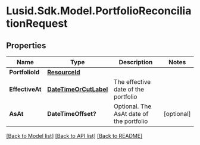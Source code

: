 # Lusid.Sdk.Model.PortfolioReconciliationRequest

## Properties

Name | Type | Description | Notes
------------ | ------------- | ------------- | -------------
**PortfolioId** | [**ResourceId**](ResourceId.md) |  | 
**EffectiveAt** | [**DateTimeOrCutLabel**](DateTimeOrCutLabel.md) | The effective date of the portfolio | 
**AsAt** | **DateTimeOffset?** | Optional. The AsAt date of the portfolio | [optional] 

[[Back to Model list]](../README.md#documentation-for-models) [[Back to API list]](../README.md#documentation-for-api-endpoints) [[Back to README]](../README.md)

